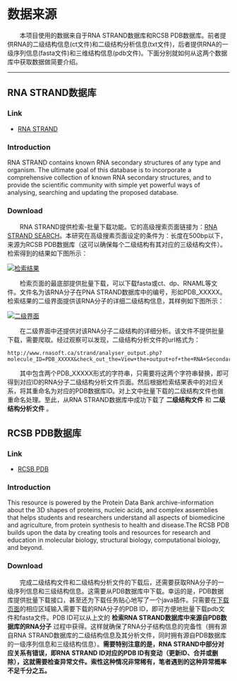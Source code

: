 # 数据来源

&emsp;&emsp;本项目使用的数据来自于RNA STRAND数据库和RCSB PDB数据库。前者提供RNA的二级结构信息(ct文件)和二级结构分析信息(txt文件)，后者提供RNA的一级序列信息(fasta文件)和三维结构信息(pdb文件)。下面分别就如何从这两个数据库中获取数据做简要介绍。

***
## RNA STRAND数据库
### Link

* [RNA STRAND](http://www.rnasoft.ca/strand/)

### Introduction

RNA STRAND contains known RNA secondary structures of any type and organism. The ultimate goal of this database is to incorporate a comprehensive collection of known RNA secondary structures, and to provide the scientific community with simple yet powerful ways of analysing, searching and updating the proposed database.

### Download
&emsp;&emsp;RNA STRAND提供检索-批量下载功能。它的高级搜索页面链接为：[RNA STRAND SEARCH](http://www.rnasoft.ca/strand/search.php)。本研究在高级搜素页面设定的条件为：长度在500bp以下，来源为RCSB PDB数据库（这可以确保每个二级结构有其对应的三级结构文件）。检索得到的结果如下图所示：

[![检索结果](https://s2.ax1x.com/2019/04/23/EEriUH.md.png)](https://imgchr.com/i/EEriUH)

&emsp;&emsp;检索页面的最底部提供批量下载，可以下载fasta或ct、dp、RNAML等文件。文件名为该RNA分子在PNA STRAND数据库中的编号，形如PDB_XXXXX。检索结果的二级界面提供该RNA分子的详细二级结构信息，其样例如下图所示：

[![二级界面](https://s2.ax1x.com/2019/04/23/EEr8Gn.md.png)](https://imgchr.com/i/EEr8Gn)

&emsp;&emsp;在二级界面中还提供对该RNA分子二级结构的详细分析。该文件不提供批量下载，需要爬取。经过观察可以发现，二级结构分析文件的url格式为：

```
http://www.rnasoft.ca/strand/analyser_output.php?molecule_ID=PDB_XXXXX&check_out_the=View+the+output+of+the+RNA+Secondary+Structure+Analyser+for+molecule++PDB_XXXXX
```

&emsp;&emsp;其中包含两个PDB_XXXXX形式的字符串，只需要将这两个字符串替换，即可得到对应ID的RNA分子二级结构分析文件页面。然后根据检索结果表中的对应关系，将其重命名为对应的PDB数据库ID。对上文中批量下载的二级结构文件也做重命名处理。至此，从RNA STRAND数据库中成功下载了 **二级结构文件** 和 **二级结构分析文件** 。

## RCSB PDB数据库
### Link

* [RCSB PDB](http://www.rcsb.org/)

### Introduction

This resource is powered by the Protein Data Bank archive-information about the 3D shapes of proteins, nucleic acids, and complex assemblies that helps students and researchers understand all aspects of biomedicine and agriculture, from protein synthesis to health and disease.The RCSB PDB builds upon the data by creating tools and resources for research and education in molecular biology, structural biology, computational biology, and beyond.

### Download
&emsp;&emsp;完成二级结构文件和二级结构分析文件的下载后，还需要获取RNA分子的一级序列信息和三级结构信息。这需要从PDB数据库中下载。幸运的是，PDB数据库提供批量下载接口，甚至还为下载任务贴心地写了一个java插件。只需要在[下载页面](http://www.rcsb.org/pages/download_features#Structures)的相应区域输入需要下载的RNA分子的PDB ID，即可方便地批量下载pdb文件和fasta文件。PDB ID可以从上文的 **检索RNA STRAND数据库中来源自PDB数据库的RNA分子** 过程中获得。这样就确保了RNA分子结构信息的完备性（拥有源自RNA STRAND数据库的二级结构信息及其分析文件，同时拥有源自PDB数据库的一级序列信息和三级结构信息）。**需要特别注意的是，RNA STRAND中部分对应关系有错误，即RNA STRAND ID对应的PDB ID有变动（更新ID、合并或删除），这就需要检查异常文件。索性这种情况非常稀有，笔者遇到的这种异常概率不足千分之五。** 
